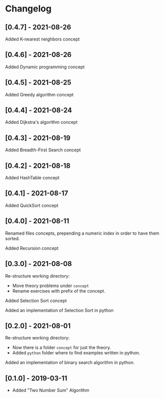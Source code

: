# Changelog

## [0.4.7] - 2021-08-26

Added K-nearest neighbors concept

## [0.4.6] - 2021-08-26

Added Dynamic programming concept

## [0.4.5] - 2021-08-25

Added Greedy algorithm concept

## [0.4.4] - 2021-08-24

Added Dijkstra's algorithm concept

## [0.4.3] - 2021-08-19

Added Breadth-First Search concept

## [0.4.2] - 2021-08-18

Added HashTable concept

## [0.4.1] - 2021-08-17

Added QuickSort concept

## [0.4.0] - 2021-08-11

Renamed files concepts, prepending a numeric index in order to have them sorted.

Added Recursion concept

## [0.3.0] - 2021-08-08

Re-structure working directory:

- Move theory problems under `concept`
- Rename exercises with prefix of the concept.

Added Selection Sort concept

Added an implementation of Selection Sort in python

## [0.2.0] - 2021-08-01

Re-structure working directory:

- Now there is a folder `concept` for just the theory.
- Added `python` folder where to find examples written in python.

Added an implementation of binary search algorithm in python.

## [0.1.0] - 2019-03-11

* Added "Two Number Sum" Algorithm
